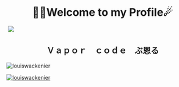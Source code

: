 <h1 align="center">🐱‍👤Welcome to my Profile☄</h1>

<img href="https://tenor.com/search/vaporwave-gifs" />
<img src="https://github.com/LouisWackenier/LouisWackenier/assets/61160669/9a8916b3-ad9d-4023-b1e1-9872e16cf2da"/>
<h2 align="center"> Ｖａｐｏｒ　ｃｏｄｅ　ぶ恩る </h2>
<p align="left"> <img src="https://komarev.com/ghpvc/?username=louiswackenier&label=Profile%20views&color=0e75b6&style=flat" alt="louiswackenier" /> </p>

<p align="left"> <a href="https://github.com/ryo-ma/github-profile-trophy"><img src="https://github-profile-trophy.vercel.app/?username=louiswackenier" alt="louiswackenier" /></a> </p>
